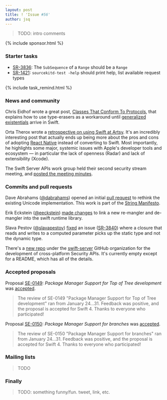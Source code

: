 ```yaml
---
layout: post
title: ! 'Issue #56'
author: jsq
---
```


> TODO: intro comments

<!--excerpt-->

{% include sponsor.html %}

### Starter tasks

- [SR-3836](https://bugs.swift.org/browse/SR-3836): The `SubSequence` of a `Range` should be a `Range`
- [SR-1421](https://bugs.swift.org/browse/SR-1421): `sourcekitd-test -help` should print help, list available request types

{% include task_remind.html %}

### News and community

Chris Eidhof wrote a great post, [Classes That Conform To Protocols](http://chris.eidhof.nl/post/classes-and-protocols/), that explains how to use type-erasers as a workaround until [generalized existentials](https://github.com/apple/swift/blob/master/docs/GenericsManifesto.md#generalized-existentials) arrive in Swift.

Orta Therox wrote a [retrospective on using Swift at Artsy](http://artsy.github.io/blog/2017/02/05/Retrospective-Swift-at-Artsy/). It's an incredibly interesting post that actually ends up being more about the pros and cons of adopting [React Native](https://facebook.github.io/react-native/) instead of converting to Swift. Most importantly, he highlights some major, systemic issues with Apple's developer tools and ecosystem &mdash; in particular the lack of openness (Radar) and lack of extensibility (Xcode).

The Swift Server APIs work group held their second security stream meeting, and [posted the meeting minutes](https://github.com/swift-server/work-group/pull/72).

### Commits and pull requests

Dave Abrahams ([@dabrahams](https://github.com/dabrahams)) opened an initial [pull request](https://github.com/apple/swift/pull/6752) to rethink the existing Unicode implementation. This work is part of the [String Manifesto](https://github.com/apple/swift/blob/master/docs/StringManifesto.md).

Erik Eckstein ([@eeckstein](https://github.com/eeckstein)) [made changes](https://github.com/apple/swift/pull/7274) to link a new re-mangler and de-mangler into the swift runtime library.

Slava Pestov ([@slavapestov](https://github.com/slavapestov)) [fixed](https://github.com/apple/swift/pull/7296) an issue ([SR-3840](https://bugs.swift.org/browse/SR-3840)) where a closure that reads and writes to a computed parameter picks up the static type and not the dynamic type.

There's a [new repo](https://github.com/swift-server/security) under the [swift-server](https://github.com/swift-server) GitHub organization for the development of cross-platform Security APIs. It's currently empty except for a README, which has all of the details.

### Accepted proposals

Proposal [SE-0149](https://github.com/apple/swift-evolution/blob/master/proposals/0149-package-manager-top-of-tree.md): *Package Manager Support for Top of Tree development* was [accepted](https://lists.swift.org/pipermail/swift-evolution-announce/2017-February/000314.html).

> The review of SE-0149 "Package Manager Support for Top of Tree development" ran from January 24...31. Feedback was positive, and the proposal is accepted for Swift 4. Thanks to everyone who participated!

Proposal [SE-0150](https://github.com/apple/swift-evolution/blob/master/proposals/0150-package-manager-branch-support.md): *Package Manager Support for branches* was [accepted](https://lists.swift.org/pipermail/swift-evolution-announce/2017-February/000315.html).

> The review of SE-0150 "Package Manager Support for branches" ran from January 24...31. Feedback was positive, and the proposal is accepted for Swift 4. Thanks to everyone who participated!

### Mailing lists

> TODO

### Finally

> TODO: something funny/fun. tweet, link, etc.
